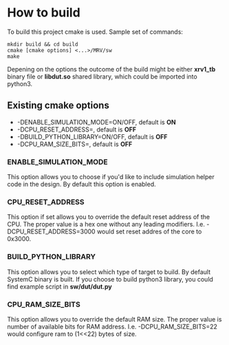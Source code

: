 # How to build

To build this project cmake is used. Sample set of commands:
```
mkdir build && cd build
cmake [cmake options] <...>/MRV/sw
make
```
Depening on the options the outcome of the build might be either **xrv1_tb** binary file or **libdut.so** shared library, which could be imported into python3.

## Existing cmake options
- -DENABLE_SIMULATION_MODE=ON/OFF, default is **ON**
- -DCPU_RESET_ADDRESS=<val>, default is **OFF**
- -DBUILD_PYTHON_LIBRARY=ON/OFF, default is **OFF**
- -DCPU_RAM_SIZE_BITS=<val>, default is **OFF**

### ENABLE_SIMULATION_MODE
This option allows you to choose if you'd like to include simulation helper code in the design. By default this option is enabled.

### CPU_RESET_ADDRESS
This option if set allows you to override the default reset address of the CPU. The proper value is a hex one without any leading modifiers.
I.e. -DCPU_RESET_ADDRESS=3000 would set reset addres of the core to 0x3000.

### BUILD_PYTHON_LIBRARY
This option allows you to select which type of target to build. By default SystemC binary is built.
If you choose to build python3 library, you could find example script in **sw/dut/dut.py**


### CPU_RAM_SIZE_BITS
This option allows you to override the default RAM size. The proper value is number of available bits for RAM address.
I.e. -DCPU_RAM_SIZE_BITS=22 would configure ram to (1<<22) bytes of size.
